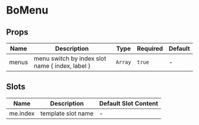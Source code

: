 # BoMenu

## Props

<!-- @vuese:BoMenu:props:start -->
|Name|Description|Type|Required|Default|
|---|---|---|---|---|
|menus|menu switch by index slot name { index, label }|`Array`|`true`|-|

<!-- @vuese:BoMenu:props:end -->


## Slots

<!-- @vuese:BoMenu:slots:start -->
|Name|Description|Default Slot Content|
|---|---|---|
|me.index|template slot name|-|

<!-- @vuese:BoMenu:slots:end -->


